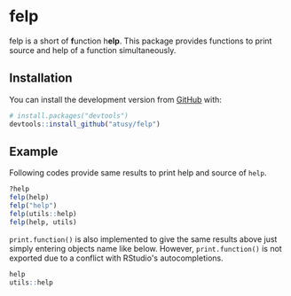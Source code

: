 # felp

felp is a short of **f**unction h**elp**.
This package provides functions to print 
source and help of a function simultaneously.

## Installation

You can install the development version from [GitHub](https://github.com/) with:

``` r
# install.packages("devtools")
devtools::install_github("atusy/felp")
```

## Example

Following codes provide same results to print help and source of `help`.

``` r
?help
felp(help)
felp("help")
felp(utils::help)
felp(help, utils)
```
`print.function()` is also implemented to give the same results above 
just simply entering objects name like below.
However, `print.function()` is not exported due to a conflict with 
RStudio's autocompletions.

```r
help
utils::help
```
